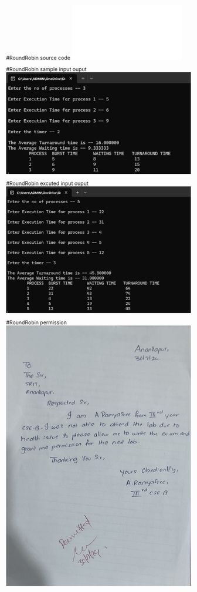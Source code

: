#RoundRobin source code
![program file](roundrobin_582.c)

#RoundRobin sample input ouput
![TestedOutput](roundrobin_io_582.jpeg)

#RoundRobin excuted input ouput
![program output](roundrobin_eo_582.jpeg)

#RoundRobin permission
![permission](permission_582.jpeg)
